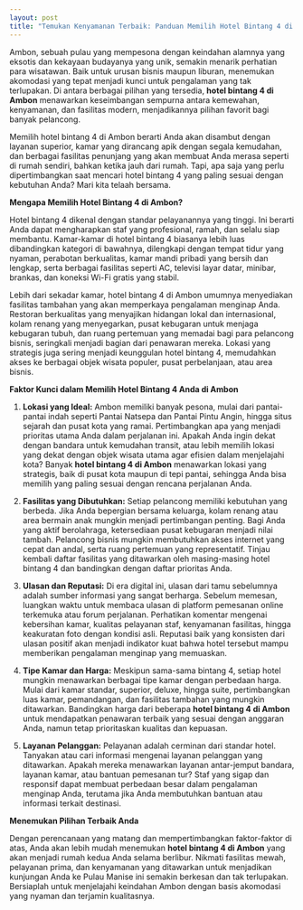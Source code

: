 ```yaml
---
layout: post
title: "Temukan Kenyamanan Terbaik: Panduan Memilih Hotel Bintang 4 di Ambon"
---
```


Ambon, sebuah pulau yang mempesona dengan keindahan alamnya yang eksotis dan kekayaan budayanya yang unik, semakin menarik perhatian para wisatawan. Baik untuk urusan bisnis maupun liburan, menemukan akomodasi yang tepat menjadi kunci untuk pengalaman yang tak terlupakan. Di antara berbagai pilihan yang tersedia, **hotel bintang 4 di Ambon** menawarkan keseimbangan sempurna antara kemewahan, kenyamanan, dan fasilitas modern, menjadikannya pilihan favorit bagi banyak pelancong.

Memilih hotel bintang 4 di Ambon berarti Anda akan disambut dengan layanan superior, kamar yang dirancang apik dengan segala kemudahan, dan berbagai fasilitas penunjang yang akan membuat Anda merasa seperti di rumah sendiri, bahkan ketika jauh dari rumah. Tapi, apa saja yang perlu dipertimbangkan saat mencari hotel bintang 4 yang paling sesuai dengan kebutuhan Anda? Mari kita telaah bersama.

**Mengapa Memilih Hotel Bintang 4 di Ambon?**

Hotel bintang 4 dikenal dengan standar pelayanannya yang tinggi. Ini berarti Anda dapat mengharapkan staf yang profesional, ramah, dan selalu siap membantu. Kamar-kamar di hotel bintang 4 biasanya lebih luas dibandingkan kategori di bawahnya, dilengkapi dengan tempat tidur yang nyaman, perabotan berkualitas, kamar mandi pribadi yang bersih dan lengkap, serta berbagai fasilitas seperti AC, televisi layar datar, minibar, brankas, dan koneksi Wi-Fi gratis yang stabil.

Lebih dari sekadar kamar, hotel bintang 4 di Ambon umumnya menyediakan fasilitas tambahan yang akan memperkaya pengalaman menginap Anda. Restoran berkualitas yang menyajikan hidangan lokal dan internasional, kolam renang yang menyegarkan, pusat kebugaran untuk menjaga kebugaran tubuh, dan ruang pertemuan yang memadai bagi para pelancong bisnis, seringkali menjadi bagian dari penawaran mereka. Lokasi yang strategis juga sering menjadi keunggulan hotel bintang 4, memudahkan akses ke berbagai objek wisata populer, pusat perbelanjaan, atau area bisnis.

**Faktor Kunci dalam Memilih Hotel Bintang 4 Anda di Ambon**

1.  **Lokasi yang Ideal:** Ambon memiliki banyak pesona, mulai dari pantai-pantai indah seperti Pantai Natsepa dan Pantai Pintu Angin, hingga situs sejarah dan pusat kota yang ramai. Pertimbangkan apa yang menjadi prioritas utama Anda dalam perjalanan ini. Apakah Anda ingin dekat dengan bandara untuk kemudahan transit, atau lebih memilih lokasi yang dekat dengan objek wisata utama agar efisien dalam menjelajahi kota? Banyak **hotel bintang 4 di Ambon** menawarkan lokasi yang strategis, baik di pusat kota maupun di tepi pantai, sehingga Anda bisa memilih yang paling sesuai dengan rencana perjalanan Anda.

2.  **Fasilitas yang Dibutuhkan:** Setiap pelancong memiliki kebutuhan yang berbeda. Jika Anda bepergian bersama keluarga, kolam renang atau area bermain anak mungkin menjadi pertimbangan penting. Bagi Anda yang aktif berolahraga, ketersediaan pusat kebugaran menjadi nilai tambah. Pelancong bisnis mungkin membutuhkan akses internet yang cepat dan andal, serta ruang pertemuan yang representatif. Tinjau kembali daftar fasilitas yang ditawarkan oleh masing-masing hotel bintang 4 dan bandingkan dengan daftar prioritas Anda.

3.  **Ulasan dan Reputasi:** Di era digital ini, ulasan dari tamu sebelumnya adalah sumber informasi yang sangat berharga. Sebelum memesan, luangkan waktu untuk membaca ulasan di platform pemesanan online terkemuka atau forum perjalanan. Perhatikan komentar mengenai kebersihan kamar, kualitas pelayanan staf, kenyamanan fasilitas, hingga keakuratan foto dengan kondisi asli. Reputasi baik yang konsisten dari ulasan positif akan menjadi indikator kuat bahwa hotel tersebut mampu memberikan pengalaman menginap yang memuaskan.

4.  **Tipe Kamar dan Harga:** Meskipun sama-sama bintang 4, setiap hotel mungkin menawarkan berbagai tipe kamar dengan perbedaan harga. Mulai dari kamar standar, superior, deluxe, hingga suite, pertimbangkan luas kamar, pemandangan, dan fasilitas tambahan yang mungkin ditawarkan. Bandingkan harga dari beberapa **hotel bintang 4 di Ambon** untuk mendapatkan penawaran terbaik yang sesuai dengan anggaran Anda, namun tetap prioritaskan kualitas dan kepuasan.

5.  **Layanan Pelanggan:** Pelayanan adalah cerminan dari standar hotel. Tanyakan atau cari informasi mengenai layanan pelanggan yang ditawarkan. Apakah mereka menawarkan layanan antar-jemput bandara, layanan kamar, atau bantuan pemesanan tur? Staf yang sigap dan responsif dapat membuat perbedaan besar dalam pengalaman menginap Anda, terutama jika Anda membutuhkan bantuan atau informasi terkait destinasi.

**Menemukan Pilihan Terbaik Anda**

Dengan perencanaan yang matang dan mempertimbangkan faktor-faktor di atas, Anda akan lebih mudah menemukan **hotel bintang 4 di Ambon** yang akan menjadi rumah kedua Anda selama berlibur. Nikmati fasilitas mewah, pelayanan prima, dan kenyamanan yang ditawarkan untuk menjadikan kunjungan Anda ke Pulau Manise ini semakin berkesan dan tak terlupakan. Bersiaplah untuk menjelajahi keindahan Ambon dengan basis akomodasi yang nyaman dan terjamin kualitasnya.
